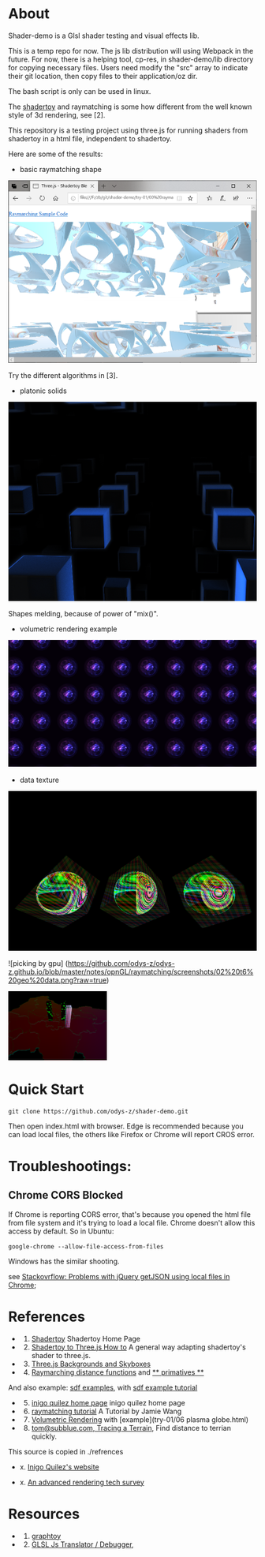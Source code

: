 # About

Shader-demo is a Glsl shader testing and visual effects lib.

This is a temp repo for now. The js lib distribution will using Webpack in the future. For now, there is a helping tool, cp-res, in shader-demo/lib directory for copying necessary files. Users need modify the "src" array to indicate their git location, then copy files to their application/oz dir.

The bash script is only can be used in linux.

The [shadertoy](https://en.wikipedia.org/wiki/Shadertoy) and raymatching is some how different from the well known style of 3d rendering, see [2].

This repository is a testing project using three.js for running shaders from shadertoy
in a html file, independent to shadertoy.

Here are some of the results:

- basic raymatching shape

![basic raymatching](https://github.com/odys-z/odys-z.github.io/blob/master/notes/opnGL/raymatching/screenshots/000%20basix.png "basic raymatching screenshot")

Try the different algorithms in [3].

- platonic solids

![platonic solids](https://github.com/odys-z/odys-z.github.io/blob/master/notes/opnGL/raymatching/screenshots/004%20Platonic%20solid.png "platonic solid screenshot")

Shapes melding, because of power of "mix()".

- volumetric rendering example

![modified plasma globe](https://github.com/odys-z/odys-z.github.io/blob/master/notes/opnGL/raymatching/screenshots/006%20plasma%20globe.png)

- data texture

![data texture generated by Math.sin()](https://github.com/odys-z/odys-z.github.io/blob/master/notes/opnGL/raymatching/screenshots/007%20data%20texture%20sphere%20dist.png)

![picking by gpu] (https://github.com/odys-z/odys-z.github.io/blob/master/notes/opnGL/raymatching/screenshots/02%20t6%20geo%20data.png?raw=true)

<img src='https://github.com/odys-z/odys-z.github.io/blob/master/notes/opnGL/raymatching/screenshots/02%20t6%20geo%20data.png?raw=true' style='width:200px'></img>

# Quick Start

    git clone https://github.com/odys-z/shader-demo.git

Then open index.html with browser. Edge is recommended because you can load local files,
the others like Firefox or Chrome will report CROS error.

# Troubleshootings:

## Chrome CORS Blocked

If Chrome is reporting CORS error, that's because you opened the html file from file system
and it's trying to load a local file. Chrome doesn't allow this access by default. So in Ubuntu:

    google-chrome --allow-file-access-from-files

Windows has the similar shooting.

see [Stackovrflow: Problems with jQuery getJSON using local files in Chrome](https://stackoverflow.com/questions/2541949/problems-with-jquery-getjson-using-local-files-in-chrome);

# References

- 1. [Shadertoy](www.shadertoy.com)
Shadertoy Home Page

- 2. [Shadertoy to Three.js How to](https://threejsfundamentals.org/threejs/lessons/threejs-shadertoy.html "")
A general way adapting shadertoy's shader to three.js.

- 3. [Three.js Backgrounds and Skyboxes](https://threejsfundamentals.org/threejs/lessons/threejs-backgrounds.html "Three.js Backgrounds and Skyboxes")

- 4. [Raymarching distance functions](http://iquilezles.org/www/articles/distfunctions/distfunctions.htm)
and [** primatives **](https://www.iquilezles.org/www/articles/distfunctions2d/distfunctions2d.htm)

And also example: [sdf examples](https://www.shadertoy.com/view/Xds3zN "sdf examples"), with [sdf example tutorial](https://www.alanzucconi.com/2016/07/01/signed-distance-functions/ "tutorial")

- 5. [inigo quilez home page](http://www.iquilezles.org/www/articles/raymarchingdf/raymarchingdf.htm "inigo quilez, raymarching distance fields")
inigo quilez home page

- 6. [raymatching tutorial](http://jamie-wong.com/2016/07/15/ray-marching-signed-distance-functions/)
A Tutorial by Jamie Wang

- 7. [Volumetric Rendering](https://www.alanzucconi.com/2016/07/01/volumetric-rendering/)
with [example](try-01/06 plasma globe.html)

- 8. [tom@subblue.com, Tracing a Terrain](http://2008.sub.blue/blog/2009/3/7/tracing_a_terrain.html),
Find distance to terrian quickly.

This source is copied in ./refrences

- x. [Inigo Quilez's website](http://www.iquilezles.org/www/index.htm "inigo quilez website")

- x. [An advanced rendering tech survey](http://advances.realtimerendering.com/s2015/index.html "Advanced Tech Survey")
# Resources

- 1. [graphtoy](http://www.iquilezles.org/apps/graphtoy)

- 2. [GLSL Js Translator / Debugger](http://brrian.org/glsl-simulator/),
